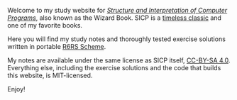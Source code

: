 Welcome to my study website for [_Structure and Interpretation of Computer Programs_][sicp], also known as the Wizard Book. SICP is a [timeless classic][] and one of my favorite books.

Here you will find my study notes and thoroughly tested exercise solutions written in portable [R6RS Scheme][r6rs].

My notes are available under the same license as SICP itself, [CC-BY-SA 4.0][cc]. Everything else, including the exercise solutions and the code that builds this website, is MIT-licensed.

Enjoy!

[sicp]: https://mitpress.mit.edu/sites/default/files/sicp/index.html
[timeless classic]: https://people.eecs.berkeley.edu/~bh/sicp.html
[r6rs]: http://www.r6rs.org
[cc]: https://creativecommons.org/licenses/by-sa/4.0/
